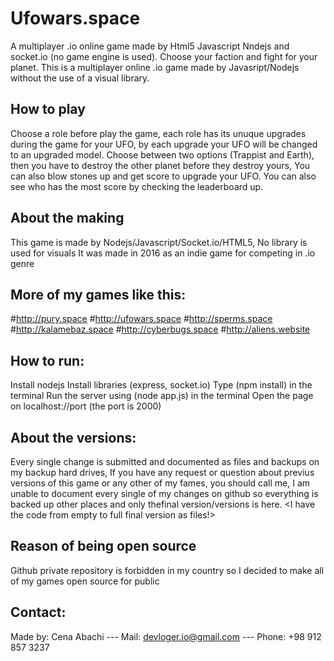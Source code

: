 # Ufowars.space
A multiplayer .io online game made by Html5 Javascript Nndejs and socket.io (no game engine is used).
Choose your faction and fight for your planet. This is a multiplayer online .io game made by Javasript/Nodejs without the use of a visual library.

## How to play
Choose a role before play the game, each role has its unuque upgrades during the game for your UFO, by each upgrade your UFO will be changed to an upgraded model.
Choose between two options (Trappist and Earth), then you have to destroy the other planet before they destroy yours, You can also blow stones up and get score to upgrade your UFO.
You can also see who has the most score by checking the leaderboard up.

## About the making
This game is made by Nodejs/Javascript/Socket.io/HTML5, No library is used for visuals
It was made in 2016 as an indie game for competing in .io genre

## More of my games like this:
#http://pury.space
#http://ufowars.space
#http://sperms.space
#http://kalamebaz.space
#http://cyberbugs.space
#http://aliens.website

## How to run:
Install nodejs
Install libraries (express, socket.io)
Type (npm install) in the terminal
Run the server using (node app.js) in the terminal
Open the page on localhost://port (the port is 2000)

## About the versions:
Every single change is submitted and documented as files and backups on my backup hard drives, If you have any request or question about previus versions of this game or any other of my fames, you should call me, I am unable to document every single of my changes on github so everything is backed up other places and only thefinal version/versions is here.
<I have the code from empty to full final version as files!>

## Reason of being open source
Github private repository is forbidden in my country so I decided to make all of my games open source for public

## Contact:
Made by: Cena Abachi --- 
Mail: devloger.io@gmail.com --- 
Phone: +98 912 857 3237

